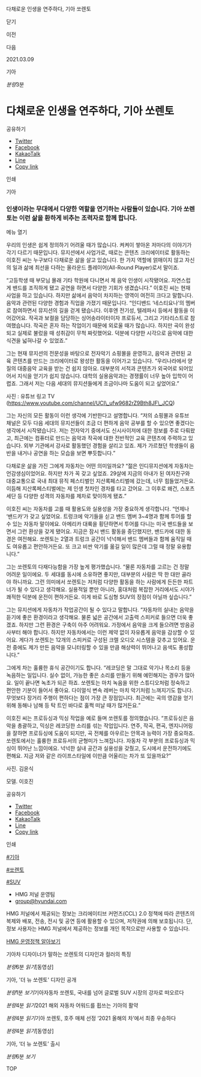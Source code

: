 다채로운 인생을 연주하다, 기아 쏘렌토






닫기

이전

다음

2021.03.09

기아


*분량*3분

# 다채로운 인생을 연주하다, 기아 쏘렌토

공유하기

* [Twitter](# "새창으로 열림")
* [Facebook](# "새창으로 열림")
* [KakaoTalk](# "새창으로 열림")
* [Line](# "새창으로 열림")
* [Copy link](#)

인쇄

기아



### 인생이라는 무대에서 다양한 역할을 연기하는 사람들이 있습니다. 기아 쏘렌토는 이런 삶을 환하게 비추는 조력자로 함께 합니다.

메뉴 열기



우리의 인생은 쉽게 정의하기 어려울 때가 많습니다. 켜켜이 쌓아온 저마다의 이야기가 각기 다르기 때문입니다. 뮤지션에서 사업가로, 때로는 콘텐츠 크리에이터로 활동하는 이호진 씨는 누구보다 다채로운 삶을 살고 있습니다. 한 가지 역할에 얽매이지 않고 자신의 일과 삶에 최선을 다하는 올라운드 플레이어(All-Round Player)로서 말이죠.



“고등학생 때 부모님 몰래 기타 학원에 다니면서 제 음악 인생이 시작됐어요. 자연스럽게 밴드를 조직하게 됐고 공연을 하면서 다양한 기회가 생겼습니다.” 이호진 씨는 현재 사업을 하고 있습니다. 하지만 삶에서 음악이 차지하는 영역이 여전히 크다고 말합니다. 음악과 관련된 다양한 경험과 직업을 가졌기 때문입니다. “인디밴드 ‘네스티요나’의 멤버로 참여하면서 뮤지션의 길을 걷게 됐습니다. 이후엔 전기성, 텔레파시 등에서 활동을 이어갔어요. 작곡과 보컬을 담당하는 싱어송라이터이자 프로듀서, 그리고 기타리스트로 참여했습니다. 작곡은 혼자 하는 작업이기 때문에 외로울 때가 많습니다. 하지만 곡이 완성되고 실제로 불렀을 때 성취감이 무척 짜릿했어요. 덕분에 다양한 시각으로 음악에 대한 식견을 넓혀나갈 수 있었죠.”



그는 현재 뮤지션의 전문성을 바탕으로 전자악기 쇼핑몰을 운영하고, 음악과 관련된 교육 콘텐츠를 만드는 크리에이터로 왕성한 활동을 이어가고 있습니다. “우리나라에서 양질의 대중음악 교육을 받는 건 쉽지 않아요. 대부분의 서적과 콘텐츠가 외국어로 되어있어서 지식을 얻기가 쉽지 않습니다. 대학의 실용음악과는 경쟁률이 너무 높아 입학이 어렵죠. 그래서 저는 다음 세대의 뮤지션들에게 조금이나마 도움이 되고 싶었어요.”

사진 : 유튜브 링고 TV (https://www.youtube.com/channel/UCI\_ufw9682rZ9Bth8JF\_JCQ)



그는 자신의 모든 활동이 이런 생각에 기반한다고 설명합니다. “저의 쇼핑몰과 유튜브 채널은 모두 다음 세대의 뮤지션들이 조금 더 편하게 음악 공부를 할 수 있으면 좋겠다는 생각에서 시작됐습니다. 저는 전자악기 중에서도 신시사이저에 대한 정보를 주로 다뤄왔고, 최근에는 컴퓨터로 만드는 음악과 작곡에 대한 전반적인 교육 콘텐츠에 주력하고 있습니다. 외부 기관에서 강사로 활동했던 경험을 살리고 있죠. 제가 가르쳤던 학생들이 음반을 내거나 공연을 하는 모습을 보면 뿌듯합니다.”



다채로운 삶을 가진 그에게 자동차는 어떤 의미일까요? “젊은 인디뮤지션에게 자동차는 언감생심이었어요. 하지만 차가 꼭 갖고 싶었죠. 29살에 지금의 아내가 된 여자친구와 대중교통으로 국내 최대 뮤직 페스티벌인 지산록페스티벌에 갔는데, 너무 힘들었거든요. 이듬해 지산록페스티벌에는 제 인생 첫차인 경차를 타고 갔어요. 그 이후로 왜건, 스포츠 세단 등 다양한 성격의 자동차를 제차로 맞이하게 됐죠.”



이호진 씨는 자동차를 고를 때 활용도와 실용성을 가장 중요하게 생각합니다. “언제나 ‘밴드카’가 갖고 싶었어요. 트렁크에 악기들을 싣고 밴드 멤버 3~4명과 함께 투어를 할 수 있는 자동차 말이에요. 아메리카 대륙을 횡단하면서 투어를 다니는 미국 밴드들을 보면서 그런 환상을 갖게 됐어요. 지금은 잠시 밴드 활동을 중단했지만, 밴드카에 대한 동경은 여전해요. 쏘렌토는 2열과 트렁크 공간이 넉넉해서 밴드 멤버들과 함께 움직일 때도 여유롭고 편안하거든요. 또 크고 비싼 악기를 옮길 일이 많은데 그럴 때 정말 유용합니다.”



그는 쏘렌토의 다재다능함을 가장 높게 평가했습니다. “물론 자동차를 고르는 건 정말 어려운 일이에요. 두 세대를 동시에 소유하면 좋지만, 대부분의 사람은 딱 한 대만 골라야 하니까요. 그런 의미에서 쏘렌토는 저처럼 다양한 활동을 하는 사람에게 든든한 파트너가 될 수 있다고 생각해요. 실용적일 뿐만 아니라, 홍대처럼 복잡한 거리에서도 시야가 쾌적한 덕분에 운전이 편하거든요. 이게 바로 도심형 SUV의 장점이 아닐까 싶습니다.”




그는 뮤지션에게 자동차가 작업공간이 될 수 있다고 말합니다. “자동차의 실내는 음악을 듣기에 좋은 환경이라고 생각해요. 물론 넓은 공간에서 고출력 스피커로 들으면 더욱 좋겠죠. 하지만 그런 환경은 구축이 아주 어려워요. 가정에서 음악을 크게 들으려면 방음공사부터 해야 합니다. 하지만 자동차에서는 이런 제약 없이 자유롭게 음악을 감상할 수 있어요. 게다가 쏘렌토는 12개의 스피커로 구성된 크렐 오디오 시스템을 갖추고 있어요. 운전 중에도 제가 만든 음악을 모니터링할 수 있을 만큼 해상력이 뛰어나고 음색도 풍성합니다.”




그에게 차는 훌륭한 휴식 공간이기도 합니다. “레코딩은 말 그대로 악기나 목소리 등을 녹음하는 일입니다. 실수 없이, 가능한 좋은 소리를 만들기 위해 예민해지는 경우가 많아요. 일이 끝나면 녹초가 되곤 하죠. 쏘렌토는 마치 녹음을 위한 스튜디오처럼 정숙하고 편안한 기분이 들어서 좋아요. 다이얼식 변속 레버는 마치 악기처럼 느껴지기도 합니다. 무엇보다 장거리 주행이 편하다는 점이 가장 큰 장점입니다. 최근에는 곡의 영감을 얻기 위해 동해나 남해 등 탁 트인 바다로 훌쩍 떠날 때가 많거든요.”



이호진 씨는 프로듀싱과 믹싱 작업을 예로 들며 쏘렌토를 정의했습니다. “프로듀싱은 음악을 총괄하고, 믹싱은 레코딩한 소리를 섞는 작업입니다. 연주, 작곡, 편곡, 엔지니어링을 잘하면 프로듀싱에 도움이 되지만, 곡 전체를 아우르는 안목과 능력이 가장 중요하죠. 쏘렌토에서는 훌륭한 프로듀서의 균형미가 느껴집니다. 자동차 각 부분의 프로듀싱과 믹싱이 뛰어난 느낌이에요. 넉넉한 실내 공간과 실용성을 갖췄고, 도시에서 운전하기에도 편해요. 지금 저와 같은 라이프스타일에 이만큼 어울리는 차가 또 있을까요?”

사진. 김윤식

모델. 이호진



공유하기

* [Twitter](# "새창으로 열림")
* [Facebook](# "새창으로 열림")
* [KakaoTalk](# "새창으로 열림")
* [Line](# "새창으로 열림")
* [Copy link](#)

인쇄

[#기아](/tag/723)

[#쏘렌토](/tag/990)

[#SUV](/tag/814)



* HMG 저널 운영팀
* [group@hyundai.com](mailto:group@hyundai.com)

HMG 저널에서 제공되는 정보는 크리에이티브 커먼즈(CCL) 2.0 정책에 따라 콘텐츠의 복제와 배포, 전송, 전시 및 공연 등에 활용할 수 있으며, 저작권에 의해 보호됩니다.
단, 정보 사용자는 HMG 저널에서 제공하는 정보를 개인 목적으로만 사용할 수 있습니다.

[HMG 운영정책 알아보기](/footer/operationRegist)

기아차 디자이너가 말하는 쏘렌토의 디자인과 컬러의 특징

*분량*6분 *읽기*[동영상]

기아, '더 뉴 쏘렌토' 디자인 공개

*분량*1분 *보기*기아자동차 쏘렌토, 국내를 넘어 글로벌 SUV 시장의 강자로 떠오르다

*분량*4분 *읽기*2021 해외 자동차 어워드를 휩쓰는 기아의 활약

*분량*4분 *읽기*기아 쏘렌토, 호주 매체 선정 ‘2021 올해의 차’에서 최종 우승하다

*분량*4분 *읽기*[동영상]

기아, ‘더 뉴 쏘렌토’ 출시

*분량*6분 *보기*

TOP